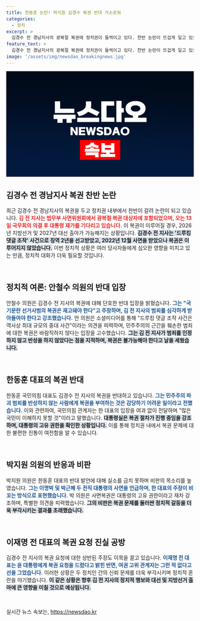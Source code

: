 ```yaml
---
title: 한동훈 논란! 박지원 김경수 복권 반대 가소로워
categories:
  - 정치
excerpt: >
  김경수 전 경남지사의 광복절 복권에 정치권이 들썩이고 있다. 찬반 논란이 뜨겁게 일고 있으며, 복권이 확정될 경우 2026년 지방선거와 2027년 대선 출마가 가능해진다. 과연 그의 정치적 복귀는 이뤄질 것인가?
feature_text: >
  김경수 전 경남지사의 광복절 복권에 정치권이 들썩이고 있다. 찬반 논란이 뜨겁게 일고 있으며, 복권이 확정될 경우 2026년 지방선거와 2027년 대선 출마가 가능해진다. 과연 그의 정치적 복귀는 이뤄질 것인가?
image: '/assets/img/newsdao_breakingnews.jpg'
---
```


<p><img src="/assets/img/newsdao_breakingnews.jpg" alt="koreaapp 속보" /></p>

<h2 data-ke-size="size26">김경수 전 경남지사 복권 찬반 논란</h2>

<p data-ke-size="size16">최근 김경수 전 경남지사의 복권을 두고 정치권 내부에서 찬반이 갈려 논란이 되고 있습니다. <b><span style="color: #ee2323;">김 전 지사는 법무부 사면위원회에서 광복절 복권 대상자에 포함되었으며, 오는 13일 국무회의 의결 후 대통령 재가를 기다리고 있습니다.</span></b> 이 복권이 이루어질 경우, 2026년 지방선거 및 2027년 대선 출마가 가능해지는 상황입니다. <b><span style="background-color: #21538527;">김경수 전 지사는 '드루킹 댓글 조작' 사건으로 징역 2년을 선고받았고, 2022년 12월 사면을 받았으나 복권은 이루어지지 않았습니다.</span></b> 이번 정치적 상황은 여러 당사자들에게 심오한 영향을 미치고 있는 만큼, 정치적 대화가 더욱 필요할 것입니다.</p>

<p data-ke-size="size16">&nbsp;</p>

<h2 data-ke-size="size26">정치적 여론: 안철수 의원의 반대 입장</h2>

<p data-ke-size="size16">안철수 의원은 김경수 전 지사의 복권에 대해 단호한 반대 입장을 밝혔습니다. <b><span style="color: #1a5490;">그는 "국기문란 선거사범의 복권은 재고돼야 한다"고 주장하며, 김 전 지사의 범죄를 심각하게 받아들여야 한다고 강조했습니다.</span></b> 안 의원은 소셜미디어를 통해 "드루킹 댓글 조작 사건은 역사상 최대 규모의 중대 사건"이라는 의견을 피력하며, 민주주의의 근간을 훼손한 범죄에 대한 복권은 바람직하지 않다는 입장을 고수했습니다. <b><span style="background-color: #21538527;">그는 김 전 지사가 범죄를 인정하지 않고 반성을 하지 않았다는 점을 지적하며, 복권은 불가능해야 한다고 날을 세웠습니다.</span></b></p>

<p data-ke-size="size16">&nbsp;</p>

<h2 data-ke-size="size26">한동훈 대표의 복권 반대</h2>

<p data-ke-size="size16">한동훈 국민의힘 대표도 김경수 전 지사의 복권을 반대하고 있습니다. <b><span style="color: #1a5490;">그는 민주주의 파괴 범죄를 반성하지 않는 사람에게 복권을 부여하는 것은 감당하기 어려운 일이라고 전했습니다.</span></b> 이와 관련하여, 국민의힘 관계자는 한 대표의 입장을 여과 없이 전달하며 "많은 국민이 이해하지 못할 것"이라고 말했습니다. <b><span style="background-color: #21538527;">대통령실은 복권 절차가 진행 중임을 강조하며, 대통령의 고유 권한을 확인한 상황입니다.</span></b> 이를 통해 정치권 내에서 복권 문제에 대한 불편한 진통이 여전함을 알 수 있습니다.</p>

<p data-ke-size="size16">&nbsp;</p>

<h2 data-ke-size="size26">박지원 의원의 반응과 비판</h2>

<p data-ke-size="size16">박지원 의원은 한동훈 대표의 반대 발언에 대해 실소를 금치 못하며 비판의 목소리를 높였습니다. <b><span style="color: #1a5490;">그는 이명박 및 박근혜 두 전직 대통령의 사면을 언급하며, 한 대표의 주장이 비꼬는 방식으로 표현했습니다.</span></b> 박 의원은 사면복권은 대통령의 고유 권한이라고 재차 강조하며, 특별한 의견을 피력했습니다. <b><span style="background-color: #21538527;">그의 비판은 복권 문제를 둘러싼 정치적 갈등을 더욱 부각시키는 결과를 초래했습니다.</span></b></p>

<p data-ke-size="size16">&nbsp;</p>

<h2 data-ke-size="size26">이재명 전 대표의 복권 요청 진실 공방</h2>

<p data-ke-size="size16">김경수 전 지사의 복권 요청에 대한 상반된 주장도 이목을 끌고 있습니다. <b><span style="color: #1a5490;">이재명 전 대표는 윤 대통령에게 복권 요청을 드렸다고 밝힌 반면, 여권 고위 관계자는 그런 적 없다고 선을 그었습니다.</span></b> 이러한 상황은 두 정치인 간의 신뢰 문제를 더욱 부각시키며 정치적 혼란을 야기했습니다. <b><span style="background-color: #21538527;">이 같은 상황은 향후 김 전 지사의 정치적 행보와 대선 및 지방선거 출마에 큰 영향을 미칠 것으로 예상됩니다.</span></b></p>

<p data-ke-size="size16">&nbsp;</p>
실시간 뉴스 속보는, <a href="https://newsdao.kr" rel="dofollow">https://newsdao.kr</a>


